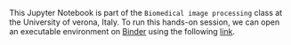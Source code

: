 This Jupyter Notebook is part of the `Biomedical image processing` class at the University of verona, Italy.
To run this hands-on session, we can open an executable environment on [Binder](https://mybinder.org) using the following [link](https://mybinder.org/v2/gh/daducci/teaching_MRI_reconstruction/HEAD?labpath=notebook.ipynb).
